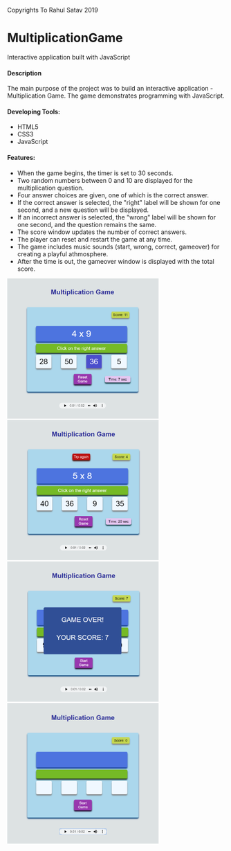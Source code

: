 Copyrights To Rahul Satav 2019
# MultiplicationGame
Interactive application built with JavaScript

<h4>Description</h4>
  <p>The main purpose of the project was to build an interactive application - Multiplication Game. The game demonstrates programming with JavaScript.</p>
  <h4>Developing Tools:</h4>
   <ul>
     <li>HTML5</li>
     <li>CSS3</li>
     <li>JavaScript</li>
   </ul>
   <h4>Features:</h4>
   <ul>
    <li>When the game begins, the timer is set to 30 seconds.</li>
    <li>Two random numbers between 0 and 10 are displayed for the multiplication question.</li>
    <li>Four answer choices are given, one of which is the correct answer.</li>
    <li>If the correct answer is selected, the "right" label will be shown for one second, and a new question will be displayed.</li>
    <li>If an incorrect answer is selected, the "wrong" label will be shown for one second, and the question remains the same.</li> 
    <li>The score window updates the number of correct answers.</li>                        
    <li>The player can reset and restart the game at any time.</li>
    <li>The game includes music sounds (start, wrong, correct, gameover) for creating a playful athmosphere.</li>
    <li>After the time is out, the gameover window is displayed with the total score.</li>
   </ul>  
<img src="screenshots/multiplicationscreen1.png" width="350px">
<img src="screenshots/multiplicationscreen2.png" width="350px">
<img src="screenshots/multiplicationscreen3.png" width="350px">
<img src="screenshots/multiplicationscreen4.png" width="350px">
